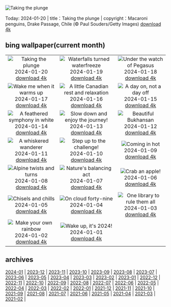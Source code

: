 ![Taking the plunge](https://cn.bing.com/th?id=OHR.MacaroniPenguins_EN-US2046934125_UHD.jpg&w=1000)

Today: 2024-01-20 | title：Taking the plunge | copyright：Macaroni penguins, Drake Passage, Chile (© Paul Souders/Getty Images) [download 4k](https://cn.bing.com/th?id=OHR.MacaroniPenguins_EN-US2046934125_UHD.jpg)

## bing wallpaper(current month)

|  |  |  |
| :----: | :----: | :----: |
| ![Taking the plunge](https://cn.bing.com/th?id=OHR.MacaroniPenguins_EN-US2046934125_UHD.jpg&pid=hp&w=384&h=216&rs=1&c=4) <br/>2024-01-20 [download 4k](https://cn.bing.com/th?id=OHR.MacaroniPenguins_EN-US2046934125_UHD.jpg)| ![Waterfalls turned waterfreeze](https://cn.bing.com/th?id=OHR.PlitviceWinter_EN-US1870468945_UHD.jpg&pid=hp&w=384&h=216&rs=1&c=4) <br/>2024-01-19 [download 4k](https://cn.bing.com/th?id=OHR.PlitviceWinter_EN-US1870468945_UHD.jpg)| ![Under the watch of Pegasus](https://cn.bing.com/th?id=OHR.ParisBridge_EN-US1771484789_UHD.jpg&pid=hp&w=384&h=216&rs=1&c=4) <br/>2024-01-18 [download 4k](https://cn.bing.com/th?id=OHR.ParisBridge_EN-US1771484789_UHD.jpg)|
| ![Wake me when it warms up](https://cn.bing.com/th?id=OHR.SleepyWolf_EN-US1667992900_UHD.jpg&pid=hp&w=384&h=216&rs=1&c=4) <br/>2024-01-17 [download 4k](https://cn.bing.com/th?id=OHR.SleepyWolf_EN-US1667992900_UHD.jpg)| ![A little Canadian rest and relaxation](https://cn.bing.com/th?id=OHR.LakeLouise_EN-US1133378386_UHD.jpg&pid=hp&w=384&h=216&rs=1&c=4) <br/>2024-01-16 [download 4k](https://cn.bing.com/th?id=OHR.LakeLouise_EN-US1133378386_UHD.jpg)| ![A day on, not a day off](https://cn.bing.com/th?id=OHR.MLKMemorialDC_EN-US1038696225_UHD.jpg&pid=hp&w=384&h=216&rs=1&c=4) <br/>2024-01-15 [download 4k](https://cn.bing.com/th?id=OHR.MLKMemorialDC_EN-US1038696225_UHD.jpg)|
| ![A feathered symphony in white](https://cn.bing.com/th?id=OHR.HokkaidoSwans_EN-US0905932812_UHD.jpg&pid=hp&w=384&h=216&rs=1&c=4) <br/>2024-01-14 [download 4k](https://cn.bing.com/th?id=OHR.HokkaidoSwans_EN-US0905932812_UHD.jpg)| ![Slow down and enjoy the journey!](https://cn.bing.com/th?id=OHR.HanaHighway_EN-US0637770298_UHD.jpg&pid=hp&w=384&h=216&rs=1&c=4) <br/>2024-01-13 [download 4k](https://cn.bing.com/th?id=OHR.HanaHighway_EN-US0637770298_UHD.jpg)| ![Beautiful Bukhansan](https://cn.bing.com/th?id=OHR.BukhansanSeoul_EN-US0422922586_UHD.jpg&pid=hp&w=384&h=216&rs=1&c=4) <br/>2024-01-12 [download 4k](https://cn.bing.com/th?id=OHR.BukhansanSeoul_EN-US0422922586_UHD.jpg)|
| ![A whiskered wanderer](https://cn.bing.com/th?id=OHR.LynxSnow_EN-US9261675170_UHD.jpg&pid=hp&w=384&h=216&rs=1&c=4) <br/>2024-01-11 [download 4k](https://cn.bing.com/th?id=OHR.LynxSnow_EN-US9261675170_UHD.jpg)| ![Step up to the challenge!](https://cn.bing.com/th?id=OHR.MilopotamosStairs_EN-US9131506093_UHD.jpg&pid=hp&w=384&h=216&rs=1&c=4) <br/>2024-01-10 [download 4k](https://cn.bing.com/th?id=OHR.MilopotamosStairs_EN-US9131506093_UHD.jpg)| ![Coming in hot](https://cn.bing.com/th?id=OHR.BalloonDay_EN-US9019911805_UHD.jpg&pid=hp&w=384&h=216&rs=1&c=4) <br/>2024-01-09 [download 4k](https://cn.bing.com/th?id=OHR.BalloonDay_EN-US9019911805_UHD.jpg)|
| ![Alpine twists and turns](https://cn.bing.com/th?id=OHR.BerninaPass_EN-US8788589226_UHD.jpg&pid=hp&w=384&h=216&rs=1&c=4) <br/>2024-01-08 [download 4k](https://cn.bing.com/th?id=OHR.BerninaPass_EN-US8788589226_UHD.jpg)| ![Nature's balancing act](https://cn.bing.com/th?id=OHR.DevilsMarbles_EN-US8559239074_UHD.jpg&pid=hp&w=384&h=216&rs=1&c=4) <br/>2024-01-07 [download 4k](https://cn.bing.com/th?id=OHR.DevilsMarbles_EN-US8559239074_UHD.jpg)| ![Crab an apple!](https://cn.bing.com/th?id=OHR.CrabappleChaffinch_EN-US1781584314_UHD.jpg&pid=hp&w=384&h=216&rs=1&c=4) <br/>2024-01-06 [download 4k](https://cn.bing.com/th?id=OHR.CrabappleChaffinch_EN-US1781584314_UHD.jpg)|
| ![Chisels and chills](https://cn.bing.com/th?id=OHR.HarbinFestival_EN-US7952970209_UHD.jpg&pid=hp&w=384&h=216&rs=1&c=4) <br/>2024-01-05 [download 4k](https://cn.bing.com/th?id=OHR.HarbinFestival_EN-US7952970209_UHD.jpg)| ![On cloud forty-nine](https://cn.bing.com/th?id=OHR.GoldenGateLight_EN-US7749261025_UHD.jpg&pid=hp&w=384&h=216&rs=1&c=4) <br/>2024-01-04 [download 4k](https://cn.bing.com/th?id=OHR.GoldenGateLight_EN-US7749261025_UHD.jpg)| ![One library to rule them all](https://cn.bing.com/th?id=OHR.BodleianCeiling_EN-US7552379941_UHD.jpg&pid=hp&w=384&h=216&rs=1&c=4) <br/>2024-01-03 [download 4k](https://cn.bing.com/th?id=OHR.BodleianCeiling_EN-US7552379941_UHD.jpg)|
| ![Make your own rainbow](https://cn.bing.com/th?id=OHR.BhutanSolstice_EN-US7410762908_UHD.jpg&pid=hp&w=384&h=216&rs=1&c=4) <br/>2024-01-02 [download 4k](https://cn.bing.com/th?id=OHR.BhutanSolstice_EN-US7410762908_UHD.jpg)| ![Wake up, it's 2024!](https://cn.bing.com/th?id=OHR.SleepingFox_EN-US7231760677_UHD.jpg&pid=hp&w=384&h=216&rs=1&c=4) <br/>2024-01-01 [download 4k](https://cn.bing.com/th?id=OHR.SleepingFox_EN-US7231760677_UHD.jpg)|

## archives

[2024-01](./archives/en-US/2024-01.md) | [2023-12](./archives/en-US/2023-12.md) | [2023-11](./archives/en-US/2023-11.md) | [2023-10](./archives/en-US/2023-10.md) | [2023-09](./archives/en-US/2023-09.md) | [2023-08](./archives/en-US/2023-08.md) | [2023-07](./archives/en-US/2023-07.md) | [2023-06](./archives/en-US/2023-06.md) |
[2023-05](./archives/en-US/2023-05.md) | [2023-04](./archives/en-US/2023-04.md) | [2023-03](./archives/en-US/2023-03.md) | [2023-02](./archives/en-US/2023-02.md) | [2023-01](./archives/en-US/2023-01.md) | [2022-12](./archives/en-US/2022-12.md) | [2022-11](./archives/en-US/2022-11.md) | [2022-10](./archives/en-US/2022-10.md) |
[2022-09](./archives/en-US/2022-09.md) | [2022-08](./archives/en-US/2022-08.md) | [2022-07](./archives/en-US/2022-07.md) | [2022-06](./archives/en-US/2022-06.md) | [2022-05](./archives/en-US/2022-05.md) | [2022-04](./archives/en-US/2022-04.md) | [2022-03](./archives/en-US/2022-03.md) | [2022-02](./archives/en-US/2022-02.md) |
[2022-01](./archives/en-US/2022-01.md) | [2021-12](./archives/en-US/2021-12.md) | [2021-11](./archives/en-US/2021-11.md) | [2021-10](./archives/en-US/2021-10.md) | [2021-09](./archives/en-US/2021-09.md) | [2021-08](./archives/en-US/2021-08.md) | [2021-07](./archives/en-US/2021-07.md) | [2021-06](./archives/en-US/2021-06.md) |
[2021-05](./archives/en-US/2021-05.md) | [2021-04](./archives/en-US/2021-04.md) | [2021-03](./archives/en-US/2021-03.md) | [2021-02](./archives/en-US/2021-02.md) |
